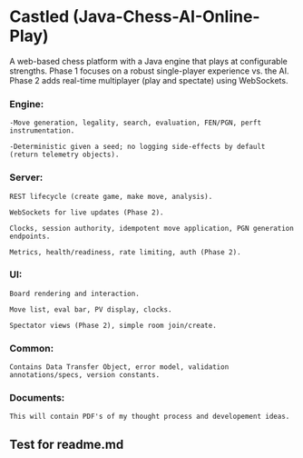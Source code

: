 # Castled (Java-Chess-AI-Online-Play)
A web-based chess platform with a Java engine that plays at configurable strengths. Phase 1 focuses on a robust single-player experience vs. the AI. Phase 2 adds real-time multiplayer (play and spectate) using WebSockets.

### Engine: 
    -Move generation, legality, search, evaluation, FEN/PGN, perft instrumentation.

    -Deterministic given a seed; no logging side-effects by default (return telemetry objects).

### Server:
    REST lifecycle (create game, make move, analysis).

    WebSockets for live updates (Phase 2).

    Clocks, session authority, idempotent move application, PGN generation endpoints.

    Metrics, health/readiness, rate limiting, auth (Phase 2).

### UI:
    Board rendering and interaction.

    Move list, eval bar, PV display, clocks.

    Spectator views (Phase 2), simple room join/create.

### Common: 
    Contains Data Transfer Object, error model, validation annotations/specs, version constants.

### Documents:
    This will contain PDF's of my thought process and developement ideas.

## Test for readme.md

